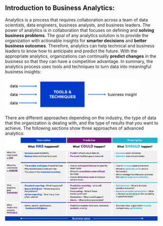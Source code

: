 ## Introduction to Business Analytics:
Analytics is a process that requires collaboration across a team of data scientists, data engineers, business analysts, and business leaders. The power of analytics is in collaboration that focuses on defining and **solving business problems**.
The goal of any analytics solution is to provide the organization with actionable insights for **smarter decisions** and **better business outcomes**. Therefore, analytics can help technical and business leaders to know how to anticipate and predict the future. With the appropriate analytics, organizations can continually **predict changes** in the business so that they can have a competitive advantage.
In summary, the analytics process uses tools and techniques to turn data into meaningful business insights:

![business insights](/Assets/business_insights.png)

There are different approaches depending on the industry, the type of data that the organization is dealing with, and the type of results that you want to achieve. The following sections show three approaches of advanced analytics:
![approaches](/Assets/Analytics_approachs.png)
